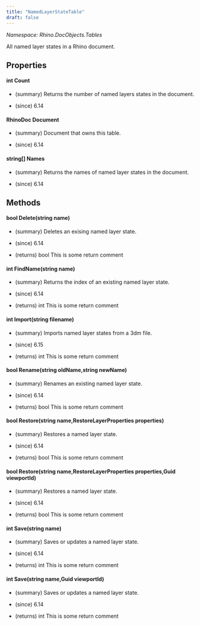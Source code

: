```yaml
---
title: "NamedLayerStateTable"
draft: false
---
```


*Namespace: Rhino.DocObjects.Tables*

   All named layer states in a Rhino document.
   
## Properties
#### int Count
- (summary) 
     Returns the number of named layers states in the document.
     
- (since) 6.14
#### RhinoDoc Document
- (summary) 
     Document that owns this table.
     
- (since) 6.14
#### string[] Names
- (summary) 
     Returns the names of named layer states in the document.
     
- (since) 6.14
## Methods
#### bool Delete(string name)
- (summary) 
     Deletes an exising named layer state.
     
- (since) 6.14
- (returns) bool This is some return comment
#### int FindName(string name)
- (summary) 
     Returns the index of an existing named layer state.
     
- (since) 6.14
- (returns) int This is some return comment
#### int Import(string filename)
- (summary) 
     Imports named layer states from a 3dm file.
     
- (since) 6.15
- (returns) int This is some return comment
#### bool Rename(string oldName,string newName)
- (summary) 
     Renames an existing named layer state.
     
- (since) 6.14
- (returns) bool This is some return comment
#### bool Restore(string name,RestoreLayerProperties properties)
- (summary) 
     Restores a named layer state.
     
- (since) 6.14
- (returns) bool This is some return comment
#### bool Restore(string name,RestoreLayerProperties properties,Guid viewportId)
- (summary) 
     Restores a named layer state.
     
- (since) 6.14
- (returns) bool This is some return comment
#### int Save(string name)
- (summary) 
     Saves or updates a named layer state. 
     
- (since) 6.14
- (returns) int This is some return comment
#### int Save(string name,Guid viewportId)
- (summary) 
     Saves or updates a named layer state. 
     
- (since) 6.14
- (returns) int This is some return comment
